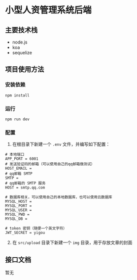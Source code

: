 # 小型人资管理系统后端

## 主要技术栈

- node.js
- koa
- sequelize

## 项目使用方法

### 安装依赖

```
npm install
```

### 运行

```
npm run dev
```

### 配置

1. 在根目录下新建一个 `.env` 文件，并编写如下配置：

```
# 本地端口
APP_PORT = 6001
# 发送验证码的邮箱（可以使用自己的qq邮箱做测试）
HOST_EMAIL = 
# qq邮箱 SMTP
SMTP = 
# qq邮箱的 SMTP 服务
HOST = smtp.qq.com

# 数据库相关，可以使用自己的本地数据库，也可以使用云数据库
MYSQL_HOST = 
MYSQL_PORT = 
MYSQL_USER = 
MYSQL_PWD = 
MYSQL_DB = 

# token 密钥（随便一个英文字符）
JWT_SECRET = yigou
```

2. 在 `src/upload` 目录下新建一个 `img` 目录，用于存放文章的封面

## 接口文档

暂无

